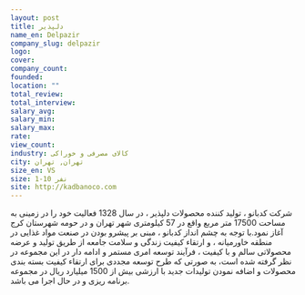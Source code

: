 ```yaml
---
layout: post
title: دلپذیر
name_en: Delpazir
company_slug: delpazir
logo: 
cover: 
company_count:
founded:
location: ""
total_review: 
total_interview: 
salary_avg: 
salary_min: 
salary_max: 
rate: 
view_count: 
industry: کالای مصرفی و خوراکی
city: تهران, تهران
size_en: VS
size: 1-10 نفر
site: http://kadbanoco.com
---
```


شرکت کدبانو ، تولید کننده محصولات دلپذیر ، در سال 1328 فعالیت خود را در زمینی به مساحت 17500 متر مربع واقع در 57 کیلومتری شهر تهران و در حومه شهرستان کرج آغاز نمود.با توجه به چشم انداز کدبانو ، مبنی بر پیشرو بودن در صنعت مواد غذایی در منطقه خاورمیانه ، و ارتقاء کیفیت زندگی و سلامت جامعه از طریق تولید و عرضه محصولاتی سالم و با کیفیت ، فرآیند توسعه امری مستمر و ادامه دار در این مجموعه در نظر گرفته شده است، به صورتی که طرح توسعه مجددی برای ارتقاء کیفیت بسته بندی محصولات و اضافه نمودن تولیدات جدید با ارزشی بیش از 1500 میلیارد ریال در مجموعه برنامه ریزی و در حال اجرا می باشد.
